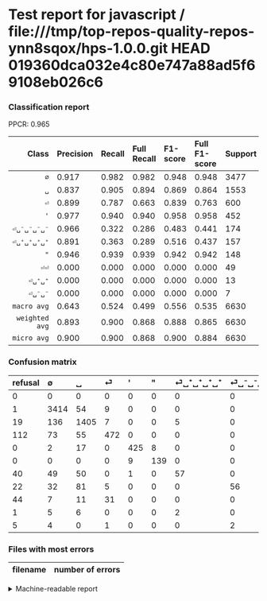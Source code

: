 # Test report for javascript / file:///tmp/top-repos-quality-repos-ynn8sqox/hps-1.0.0.git HEAD 019360dca032e4c80e747a88ad5f69108eb026c6

### Classification report

PPCR: 0.965

| Class | Precision | Recall | Full Recall | F1-score | Full F1-score | Support | Full Support | PPCR |
|------:|:----------|:-------|:------------|:---------|:---------|:--------|:-------------|:-----|
| `∅` | 0.917| 0.982| 0.982| 0.948| 0.948| 3477| 3478| 1.000 |
| `␣` | 0.837| 0.905| 0.894| 0.869| 0.864| 1553| 1572| 0.988 |
| `⏎` | 0.899| 0.787| 0.663| 0.839| 0.763| 600| 712| 0.843 |
| `'` | 0.977| 0.940| 0.940| 0.958| 0.958| 452| 452| 1.000 |
| `⏎␣⁻␣⁻␣⁻␣⁻` | 0.966| 0.322| 0.286| 0.483| 0.441| 174| 196| 0.888 |
| `⏎␣⁺␣⁺␣⁺␣⁺` | 0.891| 0.363| 0.289| 0.516| 0.437| 157| 197| 0.797 |
| `"` | 0.946| 0.939| 0.939| 0.942| 0.942| 148| 148| 1.000 |
| `⏎⏎` | 0.000| 0.000| 0.000| 0.000| 0.000| 49| 93| 0.527 |
| `⏎␣⁺␣⁺` | 0.000| 0.000| 0.000| 0.000| 0.000| 13| 14| 0.929 |
| `⏎␣⁻␣⁻` | 0.000| 0.000| 0.000| 0.000| 0.000| 7| 12| 0.583 |
| `macro avg` | 0.643| 0.524| 0.499| 0.556| 0.535| 6630| 6874| 0.965 |
| `weighted avg` | 0.893| 0.900| 0.868| 0.888| 0.865| 6630| 6874| 0.965 |
| `micro avg` | 0.900| 0.900| 0.868| 0.900| 0.884| 6630| 6874| 0.965 |

### Confusion matrix

|refusal|  ∅| ␣| ⏎| '| "| ⏎␣⁺␣⁺␣⁺␣⁺| ⏎␣⁻␣⁻␣⁻␣⁻| ⏎⏎| ⏎␣⁺␣⁺| ⏎␣⁻␣⁻| 
|:---|:---|:---|:---|:---|:---|:---|:---|:---|:---|:---|
|0 |0 |0 |0 |0 |0 |0 |0 |0 |0 |0 |
|1 |3414 |54 |9 |0 |0 |0 |0 |0 |0 |0 |
|19 |136 |1405 |7 |0 |0 |5 |0 |0 |0 |0 |
|112 |73 |55 |472 |0 |0 |0 |0 |0 |0 |0 |
|0 |2 |17 |0 |425 |8 |0 |0 |0 |0 |0 |
|0 |0 |0 |0 |9 |139 |0 |0 |0 |0 |0 |
|40 |49 |50 |0 |1 |0 |57 |0 |0 |0 |0 |
|22 |32 |81 |5 |0 |0 |0 |56 |0 |0 |0 |
|44 |7 |11 |31 |0 |0 |0 |0 |0 |0 |0 |
|1 |5 |6 |0 |0 |0 |2 |0 |0 |0 |0 |
|5 |4 |0 |1 |0 |0 |0 |2 |0 |0 |0 |

### Files with most errors

| filename | number of errors|
|:----:|:-----|

<details>
    <summary>Machine-readable report</summary>
```json
{
  "cl_report": {"\"": {"f1-score": 0.9423728813559321, "precision": 0.9455782312925171, "recall": 0.9391891891891891, "support": 148}, "\u0027": {"f1-score": 0.9582863585118376, "precision": 0.9770114942528736, "recall": 0.9402654867256637, "support": 452}, "macro avg": {"f1-score": 0.5556261833402545, "precision": 0.6431836000530383, "recall": 0.5237599259243348, "support": 6630}, "micro avg": {"f1-score": 0.9001508295625943, "precision": 0.9001508295625943, "recall": 0.9001508295625943, "support": 6630}, "weighted avg": {"f1-score": 0.8882516754778489, "precision": 0.8925562225795035, "recall": 0.9001508295625943, "support": 6630}, "\u2205": {"f1-score": 0.9484650645923045, "precision": 0.9172487909725954, "recall": 0.9818809318377912, "support": 3477}, "\u23ce": {"f1-score": 0.8391111111111111, "precision": 0.8990476190476191, "recall": 0.7866666666666666, "support": 600}, "\u23ce\u23ce": {"f1-score": 0.0, "precision": 0.0, "recall": 0.0, "support": 49}, "\u23ce\u2423\u207a\u2423\u207a": {"f1-score": 0.0, "precision": 0.0, "recall": 0.0, "support": 13}, "\u23ce\u2423\u207a\u2423\u207a\u2423\u207a\u2423\u207a": {"f1-score": 0.5158371040723982, "precision": 0.890625, "recall": 0.3630573248407643, "support": 157}, "\u23ce\u2423\u207b\u2423\u207b": {"f1-score": 0.0, "precision": 0.0, "recall": 0.0, "support": 7}, "\u23ce\u2423\u207b\u2423\u207b\u2423\u207b\u2423\u207b": {"f1-score": 0.48275862068965514, "precision": 0.9655172413793104, "recall": 0.3218390804597701, "support": 174}, "\u2423": {"f1-score": 0.8694306930693069, "precision": 0.8368076235854676, "recall": 0.9047005795235029, "support": 1553}},
  "cl_report_full": {"\"": {"f1-score": 0.9423728813559321, "precision": 0.9455782312925171, "recall": 0.9391891891891891, "support": 148}, "\u0027": {"f1-score": 0.9582863585118376, "precision": 0.9770114942528736, "recall": 0.9402654867256637, "support": 452}, "macro avg": {"f1-score": 0.5354205116087506, "precision": 0.6431836000530383, "recall": 0.4992794934670968, "support": 6874}, "micro avg": {"f1-score": 0.8838862559241707, "precision": 0.9001508295625943, "recall": 0.8681990107652022, "support": 6874}, "weighted avg": {"f1-score": 0.864926055743068, "precision": 0.8862414986885194, "recall": 0.8681990107652022, "support": 6874}, "\u2205": {"f1-score": 0.9483333333333333, "precision": 0.9172487909725954, "recall": 0.9815986198964922, "support": 3478}, "\u23ce": {"f1-score": 0.7631366208569119, "precision": 0.8990476190476191, "recall": 0.6629213483146067, "support": 712}, "\u23ce\u23ce": {"f1-score": 0.0, "precision": 0.0, "recall": 0.0, "support": 93}, "\u23ce\u2423\u207a\u2423\u207a": {"f1-score": 0.0, "precision": 0.0, "recall": 0.0, "support": 14}, "\u23ce\u2423\u207a\u2423\u207a\u2423\u207a\u2423\u207a": {"f1-score": 0.4367816091954022, "precision": 0.890625, "recall": 0.2893401015228426, "support": 197}, "\u23ce\u2423\u207b\u2423\u207b": {"f1-score": 0.0, "precision": 0.0, "recall": 0.0, "support": 12}, "\u23ce\u2423\u207b\u2423\u207b\u2423\u207b\u2423\u207b": {"f1-score": 0.4409448818897638, "precision": 0.9655172413793104, "recall": 0.2857142857142857, "support": 196}, "\u2423": {"f1-score": 0.8643494309443247, "precision": 0.8368076235854676, "recall": 0.8937659033078881, "support": 1572}},
  "ppcr": 0.96450392784405
}
```
</details>
